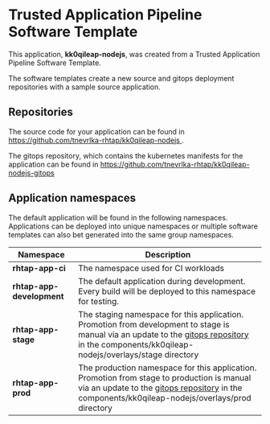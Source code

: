 # Trusted Application Pipeline Software Template

This application, **kk0qileap-nodejs**, was created from a Trusted Application Pipeline Software Template.

The software templates create a new source and gitops deployment repositories with a sample source application. 

## Repositories

The source code for your application can be found in [https://github.com/tnevrlka-rhtap/kk0qileap-nodejs ](https://github.com/tnevrlka-rhtap/kk0qileap-nodejs ).
 
The gitops repository, which contains the kubernetes manifests for the application can be found in 
[https://github.com/tnevrlka-rhtap/kk0qileap-nodejs-gitops ](https://github.com/tnevrlka-rhtap/kk0qileap-nodejs-gitops ) 

## Application namespaces 

The default application will be found in the following namespaces. Applications can be deployed into unique namespaces or multiple software templates can also bet generated into the same group namespaces.  

|  Namespace   |  Description   |  
| -------- | -------- |
| **rhtap-app-ci** | The namespace used for CI workloads |
| **rhtap-app-development** | The default application during development. Every build will be deployed to this namespace for testing. |
| **rhtap-app-stage** | The staging namespace for this application. Promotion from development to stage is manual via an update to the [gitops repository](https://github.com/tnevrlka-rhtap/kk0qileap-nodejs-gitops ) in the components/kk0qileap-nodejs/overlays/stage directory |
| **rhtap-app-prod** | The production namespace for this application. Promotion from stage to production is manual via an update to the [gitops repository](https://github.com/tnevrlka-rhtap/kk0qileap-nodejs-gitops ) in the components/kk0qileap-nodejs/overlays/prod directory |